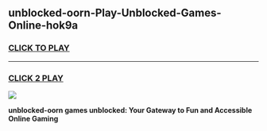 
## unblocked-oorn-Play-Unblocked-Games-Online-hok9a
<h3>
<a href="https://premium76.site?title=unblocked-oorn&ref=25A">CLICK TO PLAY</a></h3>
<hr>

<h3>
<a href="https://premium76.site?title=unblocked-oorn&ref=25A">CLICK 2 PLAY</a>
  
</h3>

<a href="https://premium76.site?title=unblocked-oorn&ref=25A"><img src="https://clearcache.store/games.png"></a>


**unblocked-oorn games unblocked: Your Gateway to Fun and Accessible Online Gaming**
